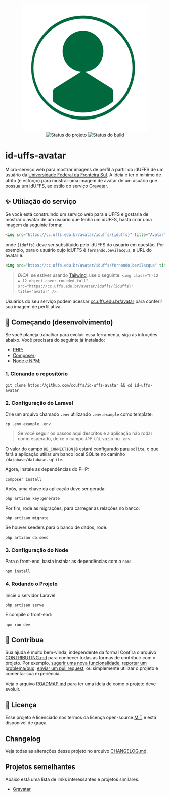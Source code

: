 <p align="center">
    <img width="400" src=".github/logo.png" title="Logo do projeto"><br />
    <img src="https://img.shields.io/maintenance/yes/2021?style=for-the-badge" title="Status do projeto">
    <img src="https://img.shields.io/github/workflow/status/ccuffs/id-uffs-avatar/ci.uffs.cc?label=Build&logo=github&logoColor=white&style=for-the-badge" title="Status do build">
</p>

# id-uffs-avatar

Micro-serviço web para mostrar imagens de perfil a partir do idUFFS de um usuário da [Universidade Federal da Fronteira Sul](https://www.uffs.edu.br). A ideia é ter o mínimo de atrito (e esforço) para mostrar uma imagem de avatar de um usuário que possua um idUFFS, ao estilo do serviço [Gravatar](https://gravatar.com).

## ✨ Utiliação do serviço

Se você está construindo um serviço web para a UFFS e gostaria de mostrar o avatar de um usuário que tenha um idUFFS, basta criar uma imagem da seguinte forma:

```html
<img src="https://cc.uffs.edu.br/avatar/iduffs/{iduffs}" title="Avatar" />
```

onde `{iduffs}` deve ser substituído pelo idUFFS do usuário em questão. Por exemplo, para o usuário cujo idUFFS é `fernando.bevilacqua`, a URL do avatar é:

```html
<img src="https://cc.uffs.edu.br/avatar/iduffs/fernando.bevilacqua" title="avatar" />
```

> *DICA*: se estiver usando [Tailwind](https://tailwindcss.com), use o seguinte: `<img class="h-12 w-12 object-cover rounded-full" src="https://cc.uffs.edu.br/avatar/iduffs/{iduffs}" title="avatar" />`.


Usuários do seu serviço podem acessar [cc.uffs.edu.br/avatar](https://cc.uffs.edu.br/avatar) para conferir sua imagem de perfil ativa.

## 🚀 Começando (desenvolvimento)

Se você planeja trabalhar para evoluir essa ferramenta, siga as intruções abaixo. Você precisará do seguinte já instalado:

- [PHP](https://www.php.net/downloads);
- [Composer](https://getcomposer.org/download/);
- [Node e NPM](https://nodejs.org/en/);

### 1. Clonando o repositório

```
git clone https://github.com/ccuffs/id-uffs-avatar && cd id-uffs-avatar
```

### 2. Configuração do Laravel

Crie um arquivo chamado `.env` utilizando `.env.example` como template:

```
cp .env.example .env
```

> Se você seguir os passos aqui descritos e a aplicação não rodar como esperado, deixe o campo `APP_URL` vazio no `.env`. 

O valor do campo `DB_CONNECTION` já estará configurado para `sqlite`, o que fará a aplicação utiliar um banco local SQLite no caminho  `/database/database.sqlite`. 

Agora, instale as dependências do PHP:

```
composer install
```

Após, uma chave da aplicação deve ser gerada:

```
php artisan key:generate
```

Por fim, rode as migrações, para carregar as relações no banco:

```
php artisan migrate
```

Se houver seeders para o banco de dados, rode:

```
php artisan db:seed
```

### 3. Configuração do Node

Para o front-end, basta instalar as dependências com o `npm`:

```
npm install
```

### 4. Rodando o Projeto

Inicie o servidor Laravel

```
php artisan serve
```

E compile o front-end:

```
npm run dev
```

## 🤝 Contribua

Sua ajuda é muito bem-vinda, independente da forma! Confira o arquivo [CONTRIBUTING.md](CONTRIBUTING.md) para conhecer todas as formas de contribuir com o projeto. Por exemplo, [sugerir uma nova funcionalidade](https://github.com/ccuffs/id-uffs-avatar/issues/new?assignees=&labels=&template=feature_request.md&title=), [reportar um problema/bug](https://github.com/ccuffs/id-uffs-avatar/issues/new?assignees=&labels=bug&template=bug_report.md&title=), [enviar um pull request](https://github.com/ccuffs/hacktoberfest/blob/master/docs/tutorial-pull-request.md), ou simplemente utilizar o projeto e comentar sua experiência.

Veja o arquivo [ROADMAP.md](ROADMAP.md) para ter uma ideia de como o projeto deve evoluir.


## 🎫 Licença

Esse projeto é licenciado nos termos da licença open-source [MIT](https://choosealicense.com/licenses/mit) e está disponível de graça.

## Changelog

Veja todas as alterações desse projeto no arquivo [CHANGELOG.md](CHANGELOG.md).

## Projetos semelhantes

Abaixo está uma lista de links interessantes e projetos similares:

- [Gravatar](https://gravatar.com)
